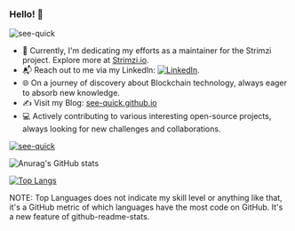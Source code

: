 ### Hello! 👋

<p align="left"> <img src="https://komarev.com/ghpvc/?username=see-quick&label=Profile%20views&color=0e75b6&style=flat" alt="see-quick" /> </p>

- 🚀 Currently, I'm dedicating my efforts as a maintainer for the Strimzi project. Explore more at [Strimzi.io](https://strimzi.io/).
- 📬 Reach out to me via my LinkedIn: [![LinkedIn](https://img.shields.io/badge/LinkedIn-0077B5?style=flat&logo=LinkedIn&logoColor=white&link=https://www.linkedin.com/in/majkl-orsak/)](https://www.linkedin.com/in/majkl-orsak/).
- 🌐 On a journey of discovery about Blockchain technology, always eager to absorb new knowledge.
- ✍️ Visit my Blog: [see-quick.github.io](https://see-quick.github.io/)
- 💻 Actively contributing to various interesting open-source projects, always looking for new challenges and collaborations.

<p align="left"> <a href="https://github.com/ryo-ma/github-profile-trophy"><img src="https://github-profile-trophy.vercel.app/?username=see-quick" alt="see-quick" /></a> </p>

![Anurag's GitHub stats](https://github-readme-stats.vercel.app/api?username=see-quick&show_icons=true&count_private=true&theme=tokyonight)

[![Top Langs](https://github-readme-stats.vercel.app/api/top-langs/?username=see-quick&theme=tokyonight&layout=compact&langs_count=10)](https://github.com/anuraghazra/github-readme-stats)

NOTE: Top Languages does not indicate my skill level or anything like that, it's a GitHub metric of which languages have the most code on GitHub. It's a new feature of github-readme-stats.

<!--
**see-quick/see-quick** is a ✨ _special_ ✨ repository because its `README.md` (this file) appears on your GitHub profile.

Here are some ideas to get you started:


- 🌱 I’m currently learning ...
- 👯 I’m looking to collaborate on ...
- 🤔 I’m looking for help with ...
- 💬 Ask me about ...
- 📫 How to reach me: ...
- 😄 Pronouns: ...
- ⚡ Fun fact: ...
-->

